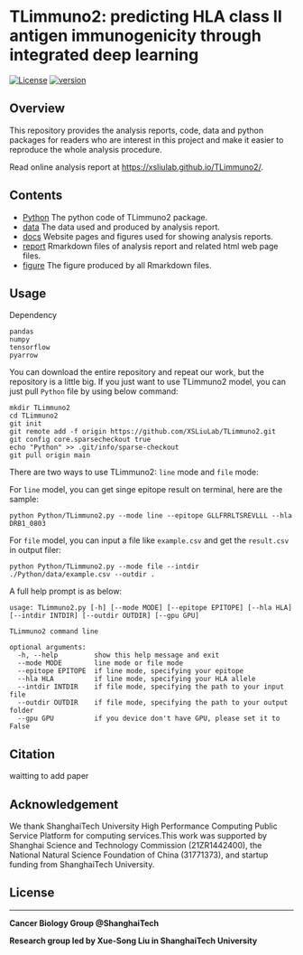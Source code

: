 # TLimmuno2: predicting HLA class II antigen immunogenicity through integrated deep learning

[![License](https://img.shields.io/badge/License-Apache%202.0-blue.svg)](https://opensource.org/licenses/Apache-2.0)
[![version](https://img.shields.io/badge/version-dev-green.svg)](https://shields.io/)

## Overview

This repository provides the analysis reports, code, data and python packages for readers who are interest in this project and make it easier to reproduce the whole analysis procedure.

Read online analysis report at https://xsliulab.github.io/TLimmuno2/.

## Contents

* [Python](./Python) The python code of TLimmuno2 package.
* [data](./data) The data used and produced by analysis report.
* [docs](./docs) Website pages and figures used for showing analysis reports.
* [report](./report) Rmarkdown files of analysis report and related html web page files.
* [figure](./figure) The figure produced by all Rmarkdown files.

## Usage

Dependency
```
pandas
numpy
tensorflow
pyarrow
```
You can download the entire repository and repeat our work, but the repository is a little big.
If you just want to use TLimmuno2 model, you can just pull ```Python``` file by using below command:
```
mkdir TLimmuno2
cd TLimmuno2
git init
git remote add -f origin https://github.com/XSLiuLab/TLimmuno2.git
git config core.sparsecheckout true
echo "Python" >> .git/info/sparse-checkout
git pull origin main
```
There are two ways to use TLimmuno2: ```line``` mode and ```file``` mode:

For ```line``` model, you can get singe epitope result on terminal, here are the sample:
```
python Python/TLimmuno2.py --mode line --epitope GLLFRRLTSREVLLL --hla DRB1_0803
```

For ```file``` model, you can input a file like ```example.csv``` and get the ```result.csv``` in output filer:
```
python Python/TLimmuno2.py --mode file --intdir ./Python/data/example.csv --outdir .
```

A full help prompt is as below:
```
usage: TLimmuno2.py [-h] [--mode MODE] [--epitope EPITOPE] [--hla HLA] [--intdir INTDIR] [--outdir OUTDIR] [--gpu GPU]

TLimmuno2 command line

optional arguments:
  -h, --help         show this help message and exit
  --mode MODE        line mode or file mode
  --epitope EPITOPE  if line mode, specifying your epitope
  --hla HLA          if line mode, specifying your HLA allele
  --intdir INTDIR    if file mode, specifying the path to your input file
  --outdir OUTDIR    if file mode, specifying the path to your output folder
  --gpu GPU          if you device don't have GPU, please set it to False

```


## Citation

waitting to add paper

## Acknowledgement

We thank ShanghaiTech University High Performance Computing Public Service Platform for computing services.This work was supported by Shanghai Science and Technology Commission (21ZR1442400), the National Natural Science Foundation of China (31771373), and startup funding from ShanghaiTech University.

## License

***

**Cancer Biology Group @ShanghaiTech**

**Research group led by Xue-Song Liu in ShanghaiTech University**


